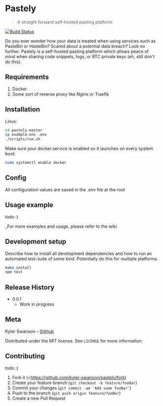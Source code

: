 # Pastely
> A straight forward self-hosted pasting platform.

[![Build Status](https://travis-ci.org/kyler-swanson/pastely.svg?branch=master)](https://travis-ci.org/kyler-swanson/pastely)

Do you ever wonder how your data is treated when using services such as PasteBin or HasteBin? Scared about a potential data breach? Look no further. Pastely is a self-hosted pasting platform which allows peace of mind when sharing code snippets, logs, or BTC private keys (eh, still don't do this).

## Requirements

1. Docker
2. Some sort of reverse proxy like Nginx or Traefik

## Installation

Linux:

```sh
cd pastely-master
cp example.env .env
./scripts/run.sh
```

Make sure your docker.service is enabled so it launches on every system boot:

```sh
sudo systemctl enable docker
```

## Config

All configuration values are saved in the .env file at the root

## Usage example

todo :)

_For more examples and usage, please refer to the wiki.

## Development setup

Describe how to install all development dependencies and how to run an automated test-suite of some kind. Potentially do this for multiple platforms.

```sh
make install
npm test
```

## Release History

* 0.0.1
    * Work in progress

## Meta

Kyler Swanson – [GitHub](https://github.com/kyler-swanson)

Distributed under the MIT license. See ``LICENSE`` for more information.

## Contributing

todo :)

1. Fork it (<https://github.com/kyler-swanson/pastely/fork)
2. Create your feature branch (`git checkout -b feature/fooBar`)
3. Commit your changes (`git commit -am 'Add some fooBar'`)
4. Push to the branch (`git push origin feature/fooBar`)
5. Create a new Pull Request
